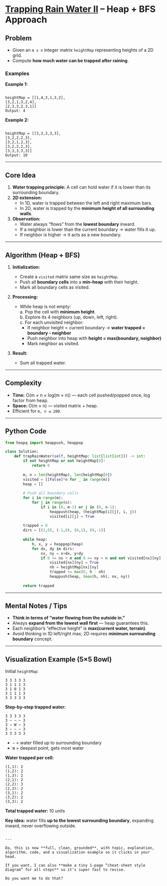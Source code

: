 # [Trapping Rain Water II](https://leetcode.com/problems/trapping-rain-water-ii/description/) – Heap + BFS Approach

## Problem
- Given an `m x n` integer matrix `heightMap` representing heights of a 2D grid.  
- Compute **how much water can be trapped after raining**.

### Examples

**Example 1:**
```

heightMap = [[1,4,3,1,3,2],
[3,2,1,3,2,4],
[2,3,3,2,3,1]]
Output: 4

```

**Example 2:**
```

heightMap = [[3,3,3,3,3],
[3,2,2,2,3],
[3,2,1,2,3],
[3,2,2,2,3],
[3,3,3,3,3]]
Output: 10

````

---

## Core Idea
1. **Water trapping principle:** A cell can hold water if it is lower than its surrounding boundary.  
2. **2D extension:**  
   - In 1D, water is trapped between the left and right maximum bars.  
   - In 2D, water is trapped by the **minimum height of all surrounding walls**.  
3. **Observation:**  
   - Water always “flows” from the **lowest boundary** inward.  
   - If a neighbor is lower than the current boundary → water fills it up.  
   - If neighbor is higher → it acts as a new boundary.

---

## Algorithm (Heap + BFS)

1. **Initialization:**
   - Create a `visited` matrix same size as `heightMap`.  
   - Push all **boundary cells** into a **min-heap** with their height.  
   - Mark all boundary cells as visited.

2. **Processing:**
   - While heap is not empty:  
     a. Pop the cell with **minimum height**.  
     b. Explore its 4 neighbors (up, down, left, right).  
     c. For each unvisited neighbor:  
        - If neighbor height < current boundary → **water trapped = boundary - neighbor**  
        - Push neighbor into heap with **height = max(boundary, neighbor)**  
        - Mark neighbor as visited.

3. **Result:**  
   - Sum all trapped water.

---

## Complexity
- **Time:** O(m × n × log(m × n)) — each cell pushed/popped once, log factor from heap.  
- **Space:** O(m × n) — visited matrix + heap.  
- Efficient for `m, n ≤ 200`.

---

## Python Code

```python
from heapq import heappush, heappop

class Solution:
    def trapRainWater(self, heightMap: list[list[int]]) -> int:
        if not heightMap or not heightMap[0]:
            return 0
        
        m, n = len(heightMap), len(heightMap[0])
        visited = [[False]*n for _ in range(m)]
        heap = []
        
        # Push all boundary cells
        for i in range(m):
            for j in range(n):
                if i in (0, m-1) or j in (0, n-1):
                    heappush(heap, (heightMap[i][j], i, j))
                    visited[i][j] = True
        
        trapped = 0
        dirs = [(1,0), (-1,0), (0,1), (0,-1)]
        
        while heap:
            h, x, y = heappop(heap)
            for dx, dy in dirs:
                nx, ny = x+dx, y+dy
                if 0 <= nx < m and 0 <= ny < n and not visited[nx][ny]:
                    visited[nx][ny] = True
                    nh = heightMap[nx][ny]
                    trapped += max(0, h - nh)
                    heappush(heap, (max(h, nh), nx, ny))
        
        return trapped
````

---

## Mental Notes / Tips

* **Think in terms of “water flowing from the outside in.”**
* Always **expand from the lowest wall first** — heap guarantees this.
* Each neighbor’s “effective height” is **max(current water, terrain)**.
* Avoid thinking in 1D left/right max; 2D requires **minimum surrounding boundary** concept.

---

## Visualization Example (5×5 Bowl)

Initial `heightMap`:

```
3 3 3 3 3
3 1 1 1 3
3 1 0 1 3
3 1 1 1 3
3 3 3 3 3
```

**Step-by-step trapped water:**

```
3 3 3 3 3
3 ~ ~ ~ 3
3 ~ W ~ 3
3 ~ ~ ~ 3
3 3 3 3 3
```

* `~` = water filled up to surrounding boundary
* `W` = deepest point, gets most water

**Water trapped per cell:**

```
(1,1): 2
(1,2): 2
(1,3): 2
(2,1): 2
(2,2): 3
(2,3): 2
(3,1): 2
(3,2): 2
(3,3): 2
```

**Total trapped water:** 10 units

**Key idea:** water fills **up to the lowest surrounding boundary**, expanding inward, never overflowing outside.

```

---

Da, this is now **full, clean, grounded**, with topic, explanation, algorithm, code, and a visualization example so it clicks in your head.  

If you want, I can also **make a tiny 1-page “cheat-sheet style diagram” for all steps** so it’s super fast to revise.  

Do you want me to do that?
```

